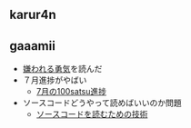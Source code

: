 ## karur4n

## gaaamii
- [嫌われる勇気](http://www.amazon.co.jp/dp/4478025819/)を読んだ
- ７月進捗がやばい
    - [7月の100satsu進捗](http://shgam.hatenadiary.jp/entry/2015/07/30/234503)
- ソースコードどうやって読めばいいのか問題
  - [ソースコードを読むための技術](http://loveruby.net/ja/misc/readingcode.html)

